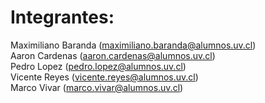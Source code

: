 # Integrantes:

Maximiliano Baranda   (maximiliano.baranda@alumnos.uv.cl)  
Aaron Cardenas        (aaron.cardenas@alumnos.uv.cl)  
Pedro Lopez           (pedro.lopez@alumnos.uv.cl)  
Vicente Reyes         (vicente.reyes@alumnos.uv.cl)  
Marco Vivar           (marco.vivar@alumnos.uv.cl)  
